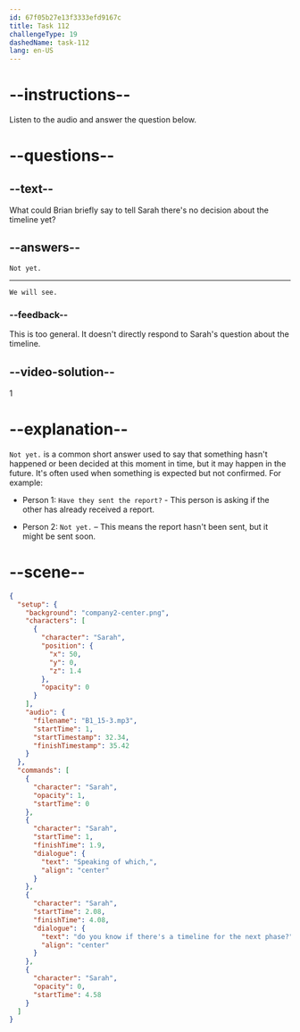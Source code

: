 ```yaml
---
id: 67f05b27e13f3333efd9167c
title: Task 112
challengeType: 19
dashedName: task-112
lang: en-US
---
```


<!-- (Audio) Sarah: Speaking of which, do you know if there's a timeline for the next phase? -->

<!-- SPEAKING -->

# --instructions--

Listen to the audio and answer the question below.

# --questions--

## --text--

What could Brian briefly say to tell Sarah there's no decision about the timeline yet?

## --answers--

`Not yet.`

---

`We will see.`

### --feedback--

This is too general. It doesn't directly respond to Sarah's question about the timeline.

## --video-solution--

1

# --explanation--

`Not yet.` is a common short answer used to say that something hasn't happened or been decided at this moment in time, but it may happen in the future. It's often used when something is expected but not confirmed. For example:

- Person 1: `Have they sent the report?` - This person is asking if the other has already received a report.

- Person 2: `Not yet.` – This means the report hasn't been sent, but it might be sent soon.

# --scene--

```json
{
  "setup": {
    "background": "company2-center.png",
    "characters": [
      {
        "character": "Sarah",
        "position": {
          "x": 50,
          "y": 0,
          "z": 1.4
        },
        "opacity": 0
      }
    ],
    "audio": {
      "filename": "B1_15-3.mp3",
      "startTime": 1,
      "startTimestamp": 32.34,
      "finishTimestamp": 35.42
    }
  },
  "commands": [
    {
      "character": "Sarah",
      "opacity": 1,
      "startTime": 0
    },
    {
      "character": "Sarah",
      "startTime": 1,
      "finishTime": 1.9,
      "dialogue": {
        "text": "Speaking of which,",
        "align": "center"
      }
    },
    {
      "character": "Sarah",
      "startTime": 2.08,
      "finishTime": 4.08,
      "dialogue": {
        "text": "do you know if there's a timeline for the next phase?",
        "align": "center"
      }
    },
    {
      "character": "Sarah",
      "opacity": 0,
      "startTime": 4.58
    }
  ]
}
```
